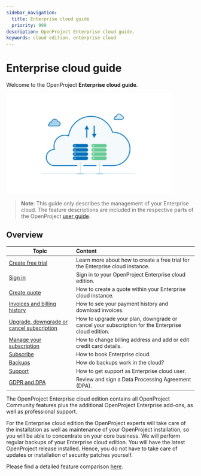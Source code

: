 ```yaml
---
sidebar_navigation:
  title: Enterprise cloud guide
  priority: 999
description: OpenProject Enterprise cloud guide.
keywords: cloud edition, enterprise cloud
---
```

# Enterprise cloud guide

Welcome to the OpenProject **Enterprise cloud guide**.

![image-20200113133750107](image-20200113133750107.png)

> **Note**: This guide only describes the management of your Enterprise cloud. The feature descriptions are included in the respective parts of the OpenProject [user guide](../../user-guide).


## Overview

| Topic                                                                                                       | Content                                                                                           |
|-------------------------------------------------------------------------------------------------------------|:--------------------------------------------------------------------------------------------------|
| [Create free trial](./create-cloud-trial/)                                                                  | Learn more about how to create a free trial for the Enterprise cloud instance.                    |
| [Sign in](./sign-in/)                                                                                       | Sign in to your OpenProject Enterprise cloud edition.                                             |
| [Create quote](./create-quote-cloud/)                                                                       | How to create a quote within your Enterprise cloud instance.                                      |
| [Invoices and billing history](./invoices-and-billing-history/)                                             | How to see your payment history and download invoices.                                            |
| [Upgrade, downgrade or cancel subscription](./manage-cloud-subscription/#upgrade-or-downgrade-subscription) | How to upgrade your plan, downgrade or cancel your subscription for the Enterprise cloud edition. |
| [Manage your subscription](./manage-cloud-subscription/)                                                    | How to change billing address and add or edit credit card details.                                |
| [Subscribe](./book-cloud/)                                                                                  | How to book Enterprise cloud.                                                                     |
| [Backups](./backups/)                                                                                       | How do backups work in the cloud?                                                                 |
| [Support](../support/)                                                                                      | How to get support as Enterprise cloud user.                                                      |
| [GDPR and DPA](./gdpr-compliance/)                                                                          | Review and sign a Data Processing Agreement (DPA).                                                |

The OpenProject Enterprise cloud edition contains all OpenProject Community features plus the additional OpenProject Enterprise add-ons, as well as professional support.

For the Enterprise cloud edition the OpenProject experts will take care of the installation as well as maintenance of your OpenProject installation, so you will be able to concentrate on your core business. We will perform regular backups of your Enterprise cloud edition. You will have the latest OpenProject release installed. Hence, you do not have to take care of updates or installation of security patches yourself.

Please find a detailed feature comparison [here](https://www.openproject.org/pricing/#features).
